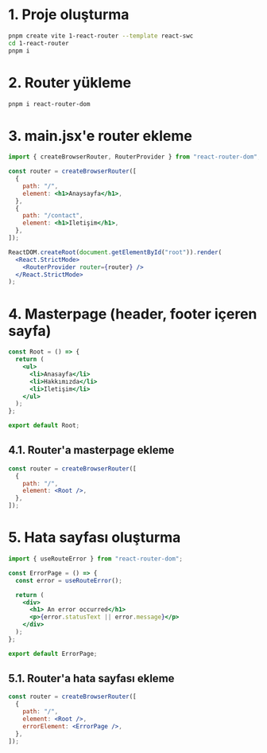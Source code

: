 # 1. Proje oluşturma

```bash
pnpm create vite 1-react-router --template react-swc
cd 1-react-router
pnpm i
```

# 2. Router yükleme

```bash
pnpm i react-router-dom
```

# 3. main.jsx'e router ekleme

```jsx
import { createBrowserRouter, RouterProvider } from "react-router-dom";

const router = createBrowserRouter([
  {
    path: "/",
    element: <h1>Anaysayfa</h1>,
  },
  {
    path: "/contact",
    element: <h1>Iletişim</h1>,
  },
]);

ReactDOM.createRoot(document.getElementById("root")).render(
  <React.StrictMode>
    <RouterProvider router={router} />
  </React.StrictMode>
);
```

# 4. Masterpage (header, footer içeren sayfa)

```jsx
const Root = () => {
  return (
    <ul>
      <li>Anasayfa</li>
      <li>Hakkımızda</li>
      <li>Iletişim</li>
    </ul>
  );
};

export default Root;
```

## 4.1. Router'a masterpage ekleme

```jsx
const router = createBrowserRouter([
  {
    path: "/",
    element: <Root />,
  },
]);
```

# 5. Hata sayfası oluşturma

```jsx
import { useRouteError } from "react-router-dom";

const ErrorPage = () => {
  const error = useRouteError();

  return (
    <div>
      <h1> An error occurred</h1>
      <p>{error.statusText || error.message}</p>
    </div>
  );
};

export default ErrorPage;
```

## 5.1. Router'a hata sayfası ekleme

```jsx
const router = createBrowserRouter([
  {
    path: "/",
    element: <Root />,
    errorElement: <ErrorPage />,
  },
]);
```

